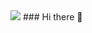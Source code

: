 <img src="https://media-exp1.licdn.com/dms/image/C4D16AQFc-9keKQKMjA/profile-displaybackgroundimage-shrink_350_1400/0/1617072978534?e=1625702400&v=beta&t=fRBa0jwmwGNGc_5FcEHhBx3VFg1BcdmJYy5ZB-iaJjY" />
### Hi there 👋

<!--
**rajeshkumaryadavdotcom/rajeshkumaryadavdotcom** is a ✨ _special_ ✨ repository because its `README.md` (this file) appears on your GitHub profile.

Here are some ideas to get you started:

- 🔭 I’m currently working on ...
- 🌱 I’m currently learning ...
- 👯 I’m looking to collaborate on ...
- 🤔 I’m looking for help with ...
- 💬 Ask me about ...
- 📫 How to reach me: ...
- 😄 Pronouns: ...
- ⚡ Fun fact: ...
-->
